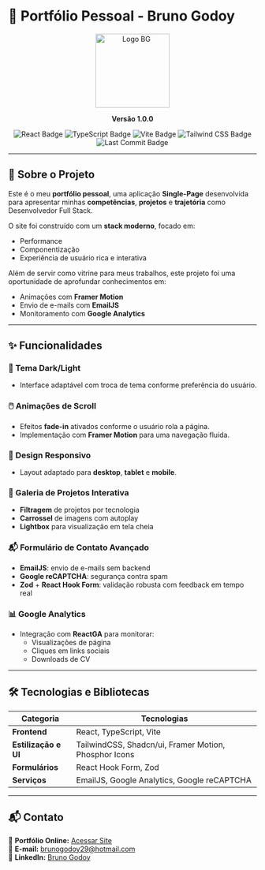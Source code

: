 # 📌 Portfólio Pessoal - Bruno Godoy

<p align="center">
  <img src="https://ik.imagekit.io/brunogodoy/BG%20(1).png?updatedAt=1754185476808" alt="Logo BG" width="150"/>
</p>

<p align="center"><strong>Versão 1.0.0</strong></p>

<p align="center">
  <img src="https://img.shields.io/badge/React-20232A?style=for-the-badge&logo=react&logoColor=61DAFB" alt="React Badge">
  <img src="https://img.shields.io/badge/TypeScript-007ACC?style=for-the-badge&logo=typescript&logoColor=white" alt="TypeScript Badge">
  <img src="https://img.shields.io/badge/Vite-B73BFE?style=for-the-badge&logo=vite&logoColor=FFD62E" alt="Vite Badge">
  <img src="https://img.shields.io/badge/Tailwind_CSS-38B2AC?style=for-the-badge&logo=tailwind-css&logoColor=white" alt="Tailwind CSS Badge">
  <img src="https://img.shields.io/github/last-commit/Brunogodoy2911/portfolio" alt="Last Commit Badge">
</p>

---

## 📄 Sobre o Projeto
Este é o meu **portfólio pessoal**, uma aplicação **Single-Page** desenvolvida para apresentar minhas **competências**, **projetos** e **trajetória** como Desenvolvedor Full Stack.

O site foi construído com um **stack moderno**, focado em:
- Performance
- Componentização
- Experiência de usuário rica e interativa

Além de servir como vitrine para meus trabalhos, este projeto foi uma oportunidade de aprofundar conhecimentos em:
- Animações com **Framer Motion**
- Envio de e-mails com **EmailJS**
- Monitoramento com **Google Analytics**

---

## ✨ Funcionalidades

### 🎨 Tema Dark/Light
- Interface adaptável com troca de tema conforme preferência do usuário.

### 🖱️ Animações de Scroll
- Efeitos **fade-in** ativados conforme o usuário rola a página.
- Implementação com **Framer Motion** para uma navegação fluida.

### 📱 Design Responsivo
- Layout adaptado para **desktop**, **tablet** e **mobile**.

### 📂 Galeria de Projetos Interativa
- **Filtragem** de projetos por tecnologia
- **Carrossel** de imagens com autoplay
- **Lightbox** para visualização em tela cheia

### 📬 Formulário de Contato Avançado
- **EmailJS**: envio de e-mails sem backend
- **Google reCAPTCHA**: segurança contra spam
- **Zod** + **React Hook Form**: validação robusta com feedback em tempo real

### 📊 Google Analytics
- Integração com **ReactGA** para monitorar:
  - Visualizações de página
  - Cliques em links sociais
  - Downloads de CV

---

## 🛠️ Tecnologias e Bibliotecas

| Categoria         | Tecnologias |
|-------------------|-------------|
| **Frontend**      | React, TypeScript, Vite 
| **Estilização e UI** | TailwindCSS, Shadcn/ui, Framer Motion, Phosphor Icons 
| **Formulários**   | React Hook Form, Zod |
| **Serviços**      | EmailJS, Google Analytics, Google reCAPTCHA |

---

## 📬 Contato

💼 **Portfólio Online:** [Acessar Site](https://brunogodoydev.vercel.app)  
💌 **E-mail:** brunogodoy29@hotmail.com  
🔗 **LinkedIn:** [Bruno Godoy](https://www.linkedin.com/in/brunogodoydev)  

